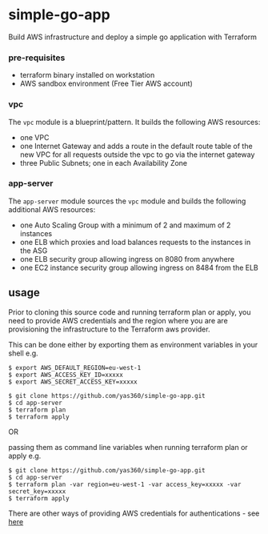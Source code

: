 # simple-go-app
Build AWS infrastructure and deploy a simple go application with Terraform

### pre-requisites ###
* terraform binary installed on workstation
* AWS sandbox environment (Free Tier AWS account)

### vpc ###
The `vpc` module is a blueprint/pattern. It builds the following AWS resources:
* one VPC 
* one Internet Gateway and adds a route in the default route table of the new VPC for all requests outside the vpc to go via the internet gateway 
* three Public Subnets; one in each Availability Zone

### app-server ###
The `app-server` module sources the `vpc` module and builds the following additional AWS resources:
* one Auto Scaling Group with a minimum of 2 and maximum of 2 instances
* one ELB which proxies and load balances requests to the instances in the ASG
* one ELB security group allowing ingress on 8080 from anywhere
* one EC2 instance security group allowing ingress on 8484 from the ELB

## usage ##
Prior to cloning this source code and running terraform plan or apply, you need to provide AWS credentials and the region 
where you are are provisioning the infrastructure to the Terraform aws provider. 

This can be done either by exporting them as environment variables in your shell e.g.
```
$ export AWS_DEFAULT_REGION=eu-west-1
$ export AWS_ACCESS_KEY_ID=xxxxx
$ export AWS_SECRET_ACCESS_KEY=xxxxx

$ git clone https://github.com/yas360/simple-go-app.git
$ cd app-server
$ terraform plan
$ terraform apply
```
OR 

passing them as command line variables when running terraform plan or apply e.g.
```
$ git clone https://github.com/yas360/simple-go-app.git
$ cd app-server
$ terraform plan -var region=eu-west-1 -var access_key=xxxxx -var secret_key=xxxxx
$ terraform apply
```
There are other ways of providing AWS credentials for authentications - see [here](https://www.terraform.io/docs/providers/aws/#authentication) 